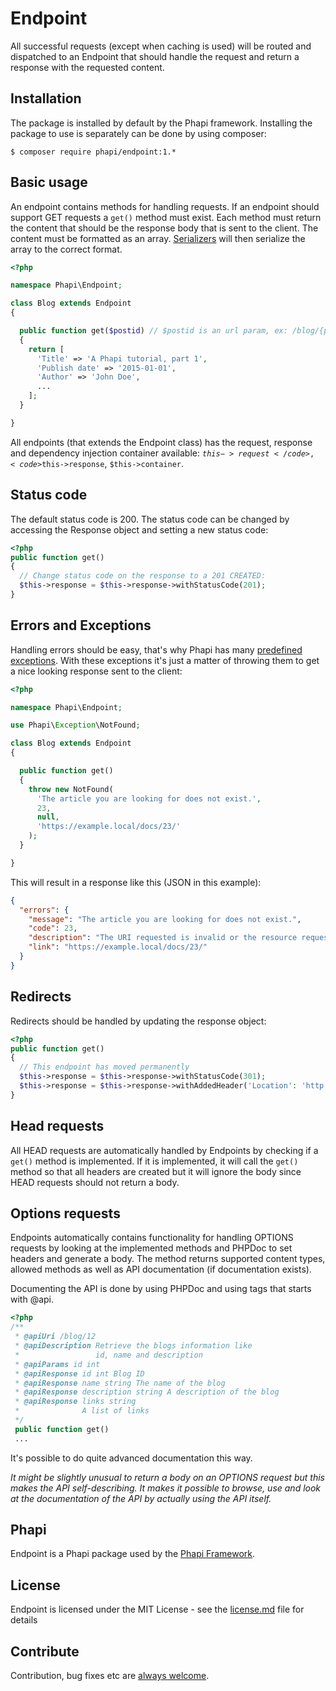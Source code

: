 # Endpoint
All successful requests (except when caching is used) will be routed and dispatched to an Endpoint that should handle the request and return a response with the requested content.

## Installation
The package is installed by default by the Phapi framework. Installing the package to use is separately can be done by using composer:

```shell
$ composer require phapi/endpoint:1.*
```

## Basic usage
An endpoint contains methods for handling requests. If an endpoint should support GET requests a <code>get()</code> method must exist. Each method must return the content that should be the response body that is sent to the client. The content must be formatted as an array. [Serializers](http://phapi.github.io/docs/serializers/introduction/) will then serialize the array to the correct format.

```php
<?php

namespace Phapi\Endpoint;

class Blog extends Endpoint
{

  public function get($postid) // $postid is an url param, ex: /blog/{postid:i}/
  {
    return [
      'Title' => 'A Phapi tutorial, part 1',
      'Publish date' => '2015-01-01',
      'Author' => 'John Doe',
      ...
    ];
  }

}

```

All endpoints (that extends the Endpoint class) has the request, response and dependency injection container available: <code>$this->request</code>, <code>$this->response</code>, <code>$this->container</code>.

## Status code
The default status code is 200. The status code can be changed by accessing the Response object and setting a new status code:

```php
<?php
public function get()
{
  // Change status code on the response to a 201 CREATED:
  $this->response = $this->response->withStatusCode(201);
}

```

## Errors and Exceptions
Handling errors should be easy, that's why Phapi has many [predefined exceptions](https://github.com/phapi/exception). With these exceptions it's just a matter of throwing them to get a nice looking response sent to the client:

```php
<?php

namespace Phapi\Endpoint;

use Phapi\Exception\NotFound;

class Blog extends Endpoint
{

  public function get()
  {
    throw new NotFound(
      'The article you are looking for does not exist.',
      23,
      null,
      'https://example.local/docs/23/'
    );
  }

}
```

This will result in a response like this (JSON in this example):

```json
{
  "errors": {
    "message": "The article you are looking for does not exist.",
    "code": 23,
    "description": "The URI requested is invalid or the resource requested, such as a user, does not exists. Also returned when the requested format is not supported by the requested method.",
    "link": "https://example.local/docs/23/"
  }
}
```

## Redirects
Redirects should be handled by updating the response object:

```php
<?php
public function get()
{
  // This endpoint has moved permanently
  $this->response = $this->response->withStatusCode(301);
  $this->response = $this->response->withAddedHeader('Location': 'http://example.local/endpoint/new');
}

```

## Head requests
All HEAD requests are automatically handled by Endpoints by checking if a <code>get()</code> method is implemented. If it is implemented, it will call the <code>get()</code> method so that all headers are created but it will ignore the body since HEAD requests should not return a body.

## Options requests
Endpoints automatically contains functionality for handling OPTIONS requests by looking at the implemented methods and PHPDoc to set headers and generate a body. The method returns supported content types, allowed methods as well as API documentation (if documentation exists).

Documenting the API is done by using PHPDoc and using tags that starts with @api.

```php
<?php
/**
 * @apiUri /blog/12
 * @apiDescription Retrieve the blogs information like
 *                 id, name and description
 * @apiParams id int
 * @apiResponse id int Blog ID
 * @apiResponse name string The name of the blog
 * @apiResponse description string A description of the blog
 * @apiResponse links string
 *              A list of links
 */
 public function get()
 ...
```

It's possible to do quite advanced documentation this way.

*It might be slightly unusual to return a body on an OPTIONS request but this makes the API self-describing. It makes it possible to browse, use and look at the documentation of the API by actually using the API itself.*

## Phapi
Endpoint is a Phapi package used by the [Phapi Framework](https://github.com/phapi/phapi).

## License
Endpoint is licensed under the MIT License - see the [license.md](https://github.com/phapi/endpoint/blob/master/license.md) file for details

## Contribute
Contribution, bug fixes etc are [always welcome](https://github.com/phapi/endpoint/issues/new).
